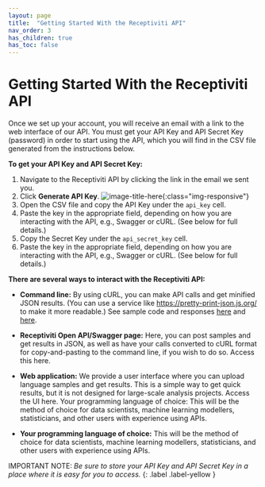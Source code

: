 ```yaml
---
layout: page
title:  "Getting Started With the Receptiviti API"
nav_order: 3
has_children: true
has_toc: false
---
```


# Getting Started With the Receptiviti API

Once we set up your account, you will receive an email with a link to the web interface of our API. You must get your API Key and API Secret Key (password) in order to start using the API, which you will find in the CSV file generated from the instructions below.

**To get your API Key and API Secret Key:**

1. Navigate to the Receptiviti API by clicking the link in the email we sent you.
2. Click **Generate API Key**.
![image-title-here](https://lh4.googleusercontent.com/FWDt9kqBIhDtoiwQaIb9mISBCd04B8AFCP7Pgrb86s_J-3TeTL1wbgfwAj8sx-HxLN8bH2fiLVAYq1JU-SAy90WV6s4tRXdcUx3ZODK-W-7BdQXtXRG8YwG1i8rXmg){:class="img-responsive"}
3. Open the CSV file and copy the API Key under the ```api_key``` cell.
4. Paste the key in the appropriate field, depending on how you are interacting with the API, e.g., Swagger or cURL. (See below for full details.)
5. Copy the Secret Key under the ```api_secret_key``` cell.
6. Paste the key in the appropriate field, depending on how you are interacting with the API, e.g., Swagger or cURL. (See below for full details.)


**There are several ways to interact with the Receptiviti API:**

- **Command line:** By using cURL, you can make API calls and get minified JSON results. (You can use a service like <https://pretty-print-json.js.org/> to make it more readable.) See sample code and responses [here](example_api_call) and [here](example_api_response).

- **Receptiviti Open API/Swagger page:** Here, you can post samples and get results in JSON, as well as have your calls converted to cURL format for copy-and-pasting to the command line, if you wish to do so. Access this here.

- **Web application:** We provide a user interface where you can upload language samples and get results. This is a simple way to get quick results, but it is not designed for large-scale analysis projects. Access the UI here.
Your programming language of choice: This will be the method of choice for data scientists, machine learning modellers, statisticians, and other users with experience using APIs.

-  **Your programming language of choice:** This will be the method of choice for data scientists, machine learning modellers, statisticians, and other users with experience using APIs.

IMPORTANT NOTE: _Be sure to store your API Key and API Secret Key in a place where it is easy for you to access._
{: .label .label-yellow }
